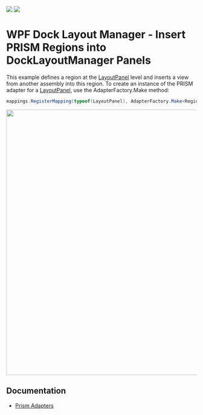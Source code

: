 <!-- default badges list -->
[![](https://img.shields.io/badge/Open_in_DevExpress_Support_Center-FF7200?style=flat-square&logo=DevExpress&logoColor=white)](https://supportcenter.devexpress.com/ticket/details/E1926)
[![](https://img.shields.io/badge/📖_How_to_use_DevExpress_Examples-e9f6fc?style=flat-square)](https://docs.devexpress.com/GeneralInformation/403183)
<!-- default badges end -->

# WPF Dock Layout Manager - Insert PRISM Regions into DockLayoutManager Panels

This example defines a region at the [LayoutPanel](https://docs.devexpress.com/WPF/DevExpress.Xpf.Docking.LayoutPanel) level and inserts a view from another assembly into this region. To create an instance of the PRISM adapter for a [LayoutPanel](https://docs.devexpress.com/WPF/DevExpress.Xpf.Docking.LayoutPanel), use the AdapterFactory.Make method:


```cs
mappings.RegisterMapping(typeof(LayoutPanel), AdapterFactory.Make<RegionAdapterBase<LayoutPanel>>(factory));
```

<img src="https://user-images.githubusercontent.com/12169834/175358011-ac1b0321-5282-40d1-8aab-57b8948b5fd4.png" width=700px/>

## Documentation

- [Prism Adapters](https://docs.devexpress.com/WPF/117848/common-concepts/prism-adapters)
